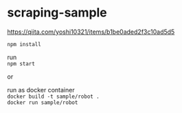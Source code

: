 # scraping-sample
https://qiita.com/yoshi10321/items/b1be0aded2f3c10ad5d5

`npm install`

run  
`npm start`

or

run as docker container  
`docker build -t sample/robot .`  
`docker run sample/robot`
